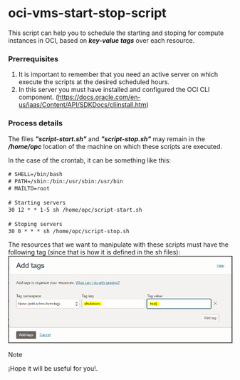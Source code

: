 # oci-vms-start-stop-script
This script can help you to schedule the starting and stoping for compute instances in OCI, based on _**key-value tags**_ over each resource.

### Prerrequisites
  1. It is important to remember that you need an active server on which execute the scripts at the desired scheduled hours.
  2. In this server you must have installed and configured the OCI CLI component. (https://docs.oracle.com/en-us/iaas/Content/API/SDKDocs/cliinstall.htm)

### Process details
The files _**"script-start.sh"**_ and _**"script-stop.sh"**_ may remain in the _**/home/opc**_ location of the machine on which these scripts are executed.

In the case of the crontab, it can be something like this:
```
# SHELL=/bin/bash
# PATH=/sbin:/bin:/usr/sbin:/usr/bin
# MAILTO=root

# Starting servers
30 12 * * 1-5 sh /home/opc/script-start.sh

# Stoping servers
30 0 * * * sh /home/opc/script-stop.sh
```

The resources that we want to manipulate with these scripts must have the following tag (since that is how it is defined in the sh files):
![Screenshot of a comment on a GitHub issue showing an image, added in the Markdown, of an Octocat smiling and raising a tentacle.](https://github.com/jcordoba7/oci-vms-start-stop-script/blob/main/key-value-tag-sample.png)

> [!NOTE]
> ¡Hope it will be useful for you!.
